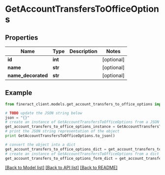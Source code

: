 # GetAccountTransfersToOfficeOptions


## Properties

Name | Type | Description | Notes
------------ | ------------- | ------------- | -------------
**id** | **int** |  | [optional] 
**name** | **str** |  | [optional] 
**name_decorated** | **str** |  | [optional] 

## Example

```python
from fineract_client.models.get_account_transfers_to_office_options import GetAccountTransfersToOfficeOptions

# TODO update the JSON string below
json = "{}"
# create an instance of GetAccountTransfersToOfficeOptions from a JSON string
get_account_transfers_to_office_options_instance = GetAccountTransfersToOfficeOptions.from_json(json)
# print the JSON string representation of the object
print GetAccountTransfersToOfficeOptions.to_json()

# convert the object into a dict
get_account_transfers_to_office_options_dict = get_account_transfers_to_office_options_instance.to_dict()
# create an instance of GetAccountTransfersToOfficeOptions from a dict
get_account_transfers_to_office_options_form_dict = get_account_transfers_to_office_options.from_dict(get_account_transfers_to_office_options_dict)
```
[[Back to Model list]](../README.md#documentation-for-models) [[Back to API list]](../README.md#documentation-for-api-endpoints) [[Back to README]](../README.md)


